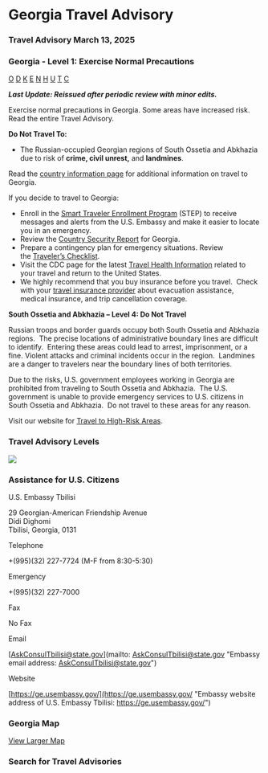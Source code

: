 # Georgia Travel Advisory

### Travel Advisory March 13, 2025

### Georgia - Level 1: Exercise Normal Precautions

[O](javascript:void(0); "Tool Tip: Other")
[D](javascript:void(0); "Tool Tip: Wrongful Detention")
[K](javascript:void(0); "Tool Tip: Kidnap and Hostage")
[E](javascript:void(0); "Tool Tip: Event")
[N](javascript:void(0); "Tool Tip: Disaster")
[H](javascript:void(0); "Tool Tip: Health")
[U](javascript:void(0); "Tool Tip: Civil Unrest")
[T](javascript:void(0); "Tool Tip: Terrorism")
[C](javascript:void(0); "Tool Tip: Crimes")

***Last Update: Reissued after periodic review with minor edits.***

Exercise normal precautions in Georgia. Some areas have increased risk. Read the entire Travel Advisory.

**Do Not Travel To:**

* The Russian-occupied Georgian regions of South Ossetia and Abkhazia due to risk of **crime, civil unrest,** and **landmines**.

Read the [country information page](https://travel.state.gov/content/travel/en/international-travel/International-Travel-Country-Information-Pages/Georgia.html) for additional information on travel to Georgia.

If you decide to travel to Georgia:

* Enroll in the [Smart Traveler Enrollment Program](https://step.state.gov/step/) (STEP) to receive messages and alerts from the U.S. Embassy and make it easier to locate you in an emergency.
* Review the [Country Security Report](https://www.osac.gov/Country/Georgia/Detail) for Georgia.
* Prepare a contingency plan for emergency situations. Review the [Traveler’s Checklist](https://travel.state.gov/content/travel/en/international-travel/before-you-go/travelers-checklist.html).
* Visit the CDC page for the latest [Travel Health Information](https://wwwnc.cdc.gov/travel/destinations/list) related to your travel and return to the United States.
* We highly recommend that you buy insurance before you travel.  Check with your [travel insurance provider](https://travel.state.gov/content/travel/en/international-travel/before-you-go/your-health-abroad/Insurance_Coverage_Overseas.html) about evacuation assistance, medical insurance, and trip cancellation coverage.

**South Ossetia and Abkhazia – Level 4: Do Not Travel**

Russian troops and border guards occupy both South Ossetia and Abkhazia regions.  The precise locations of administrative boundary lines are difficult to identify.  Entering these areas could lead to arrest, imprisonment, or a fine. Violent attacks and criminal incidents occur in the region.  Landmines are a danger to travelers near the boundary lines of both territories.

Due to the risks, U.S. government employees working in Georgia are prohibited from traveling to South Ossetia and Abkhazia.  The U.S. government is unable to provide emergency services to U.S. citizens in South Ossetia and Abkhazia.  Do not travel to these areas for any reason.

Visit our website for [Travel to High-Risk Areas](https://travel.state.gov/content/travel/en/international-travel/before-you-go/travelers-with-special-considerations/high-risk-travelers.html).

### Travel Advisory Levels

[![](/content/dam/NEWTravelAssets/images/travel-levelv2.svg)](/content/travel/en/international-travel/before-you-go/about-our-new-products.html "Travel Advisory Levels")

### Assistance for U.S. Citizens

U.S. Embassy Tbilisi

29 Georgian-American Friendship Avenue  
Didi Dighomi  
Tbilisi, Georgia, 0131

Telephone

+(995)(32) 227-7724 (M-F from 8:30-5:30)

Emergency

+(995)(32) 227-7000

Fax

No Fax

Email

[AskConsulTbilisi@state.gov](mailto: AskConsulTbilisi@state.gov "Embassy email address: AskConsulTbilisi@state.gov")

Website

[https://ge.usembassy.gov/](https://ge.usembassy.gov/ "Embassy website address of U.S. Embassy Tbilisi: https://ge.usembassy.gov/")

### Georgia Map

[View Larger Map](https://travelmaps.state.gov/TSGMap/?extent=36.623508162,39.919056535,47.262052771,44.064503414 "Map of Georgia")



### Search for Travel Advisories